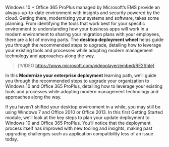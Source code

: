 Windows 10 + Office 365 ProPlus managed by Microsoft’s EMS provide an always-up-to-date environment with insights and security powered by the cloud. Getting there, modernizing your systems and software, takes some planning. From identifying the tools that work best for your specific environment to understanding how your business apps will work in a modern environment to sharing your migration plans with your employees, there are a lot of moving parts. The **desktop deployment wheel** helps guide you through the recommended steps to upgrade, detailing how to leverage your existing tools and processes while adopting modern management technology and approaches along the way.

> [!VIDEO https://www.microsoft.com/videoplayer/embed/RE2ShIe]

In this **Modernize your enterprise deployment** learning path, we’ll guide you through the recommended steps to upgrade your organization to Windows 10 and Office 365 ProPlus, detailing how to leverage your existing tools and processes while adopting modern management technology and approaches along the way.

If you haven’t shifted your desktop environment in a while, you may still be using Windows 7 and Office 2010 or Office 2013. In this first Getting Started module, we’ll look at the key steps to plan your update deployment to Windows 10 and Office 365 ProPlus. You’ll notice that the deployment process itself has improved with new tooling and insights, making past upgrading challenges such as application compatibility less of an issue today.
